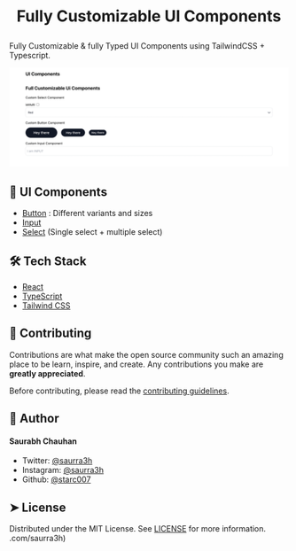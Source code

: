 # <p align="center">Fully Customizable UI Components</p>

Fully Customizable & fully Typed UI Components using TailwindCSS + Typescript.

![Alt text](image.png)

## 🧐 UI Components

- [Button](https://github.com/starc007/ui-components/tree/main/src/components/UI/Button) : Different variants and sizes
- [Input](https://github.com/starc007/ui-components/tree/main/src/components/UI/Input)
- [Select](https://github.com/starc007/ui-components/tree/main/src/components/UI/Select) (Single select + multiple select)

## 🛠️ Tech Stack

- [React](https://reactjs.org/)
- [TypeScript](https://www.typescriptlang.org/)
- [Tailwind CSS](https://tailwindcss.com/)

## 🍰 Contributing

Contributions are what make the open source community such an amazing place to be learn, inspire, and create. Any contributions you make are **greatly appreciated**.

Before contributing, please read the [contributing guidelines](CONTRIBUTING.md).

## 🙇 Author

#### Saurabh Chauhan

- Twitter: [@saurra3h](https://twitter.com/saurra3h)
- Instagram: [@saurra3h](https://instagram.com/saurra3h)
- Github: [@starc007](https://github.com/starc007)

## ➤ License

Distributed under the MIT License. See [LICENSE](LICENSE) for more information.
.com/saurra3h)
